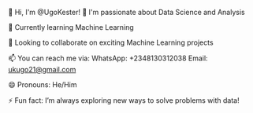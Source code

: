 👋 Hi, I'm @UgoKester!
👀 I'm passionate about Data Science and Analysis

🌱 Currently learning Machine Learning

💞️ Looking to collaborate on exciting Machine Learning projects

📫 You can reach me via:
    WhatsApp: +2348130312038
    Email: ukugo21@gmail.com

😄 Pronouns: He/Him

⚡ Fun fact: I’m always exploring new ways to solve problems with data!
